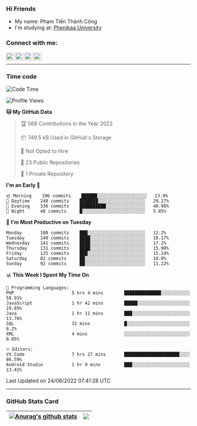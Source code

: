 ### Hi Friends

- My name: Phạm Tiến Thành Công
- I'm studying at: [Phenikaa University]


### Connect with me:
[<img align="left" alt="PhamTienThanhCong | Facebook" width="22px" src="https://upload.wikimedia.org/wikipedia/commons/thumb/1/16/Facebook-icon-1.png/640px-Facebook-icon-1.png" />][facebook]
[<img align="left" alt="PhamTienThanhCong | Zalo" width="22px" src="https://www.anphatpc.com.vn/template/anphat_2020v2/images/icon-zalo.jpg" />][zalo]
[<img align="left" alt="PhamTienThanhCong | LinkedIn" width="22px" src="https://cdn3.iconfinder.com/data/icons/inficons/512/linkedin.png" />][linkedin]
[<img align="left" alt="PhamTienThanhCong | tiktok" width="22px" src="https://cdn.worldvectorlogo.com/logos/tiktok-logo.svg" />][tiktok]

<br />

---

### Time code

<!--START_SECTION:waka-->
![Code Time](http://img.shields.io/badge/Code%20Time-450%20hrs%2041%20mins-blue)

![Profile Views](http://img.shields.io/badge/Profile%20Views-7-blue)

**🐱 My GitHub Data** 

> 🏆 568 Contributions in the Year 2022
 > 
> 📦 749.5 kB Used in GitHub's Storage 
 > 
> 🚫 Not Opted to Hire
 > 
> 📜 23 Public Repositories 
 > 
> 🔑 1 Private Repository 
 > 
**I'm an Early 🐤** 

```text
🌞 Morning    196 commits    ██████░░░░░░░░░░░░░░░░░░░   23.9% 
🌆 Daytime    240 commits    ███████░░░░░░░░░░░░░░░░░░   29.27% 
🌃 Evening    336 commits    ██████████░░░░░░░░░░░░░░░   40.98% 
🌙 Night      48 commits     █░░░░░░░░░░░░░░░░░░░░░░░░   5.85%

```
📅 **I'm Most Productive on Tuesday** 

```text
Monday       100 commits    ███░░░░░░░░░░░░░░░░░░░░░░   12.2% 
Tuesday      149 commits    ████░░░░░░░░░░░░░░░░░░░░░   18.17% 
Wednesday    141 commits    ████░░░░░░░░░░░░░░░░░░░░░   17.2% 
Thursday     131 commits    ████░░░░░░░░░░░░░░░░░░░░░   15.98% 
Friday       125 commits    ███░░░░░░░░░░░░░░░░░░░░░░   15.24% 
Saturday     82 commits     ██░░░░░░░░░░░░░░░░░░░░░░░   10.0% 
Sunday       92 commits     ██░░░░░░░░░░░░░░░░░░░░░░░   11.22%

```


📊 **This Week I Spent My Time On** 

```text
💬 Programming Languages: 
PHP                      5 hrs 4 mins        ██████████████░░░░░░░░░░░   58.91% 
JavaScript               1 hr 42 mins        █████░░░░░░░░░░░░░░░░░░░░   19.85% 
Java                     1 hr 11 mins        ███░░░░░░░░░░░░░░░░░░░░░░   13.76% 
SQL                      32 mins             █░░░░░░░░░░░░░░░░░░░░░░░░   6.2% 
XML                      4 mins              ░░░░░░░░░░░░░░░░░░░░░░░░░   0.85%

🔥 Editors: 
VS Code                  7 hrs 27 mins       █████████████████████░░░░   86.59% 
Android Studio           1 hr 9 mins         ███░░░░░░░░░░░░░░░░░░░░░░   13.41%

```


 Last Updated on 24/06/2022 07:41:28 UTC
<!--END_SECTION:waka-->

---

### GitHub Stats Card

| <a href="https://github.com/phamtienthanhcong"><img align="center" src="https://github-readme-stats.vercel.app/api?username=PhamTienThanhCong&show_icons=true&include_all_commits=true&theme=buefy&hide_border=true&theme=ocean_dark" alt="Anurag's github stats" /></a> | <a href="https://github.com/phamtienthanhcong"><img align="center" src="https://github-readme-stats.vercel.app/api/top-langs/?username=PhamTienThanhCong&layout=compact&theme=buefy&hide_border=true&theme=ocean_dark" /></a> |
| ------------- | ------------- |

[Phenikaa University]: https://phenikaa-uni.edu.vn/vi
[facebook]: https://www.facebook.com/phamtienthanhcong
[linkedin]: https://linkedin.com/in/phamtienthanhcong
[zalo]: https://zalo.me/0396396332
[tiktok]: https://www.tiktok.com/@phamtienthanhcong
[web]: https://github.com/PhamTienThanhCong/web_dev
[min project]: https://github.com/PhamTienThanhCong/Project-Of-Web
[c and cpp]: https://github.com/PhamTienThanhCong/Code_C_and_Cpro
[python]: https://github.com/PhamTienThanhCong/Python_beginer
